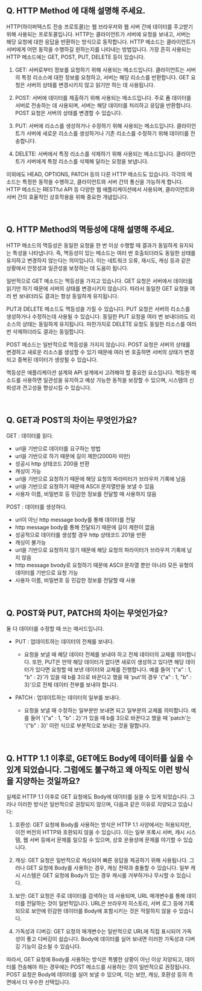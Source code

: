 ## Q. HTTP Method 에 대해 설명해 주세요.
HTTP(하이퍼텍스트 전송 프로토콜)는 웹 브라우저와 웹 서버 간에 데이터를 주고받기 위해 사용되는 프로토콜입니다. HTTP는 클라이언트가 서버에 요청을 보내고, 서버는 해당 요청에 대한 응답을 반환하는 방식으로 동작합니다. HTTP 메소드는 클라이언트가 서버에게 어떤 동작을 수행하길 원하는지를 나타내는 방법입니다. 가장 흔히 사용되는 HTTP 메소드에는 GET, POST, PUT, DELETE 등이 있습니다.

1. GET: 서버로부터 정보를 요청하기 위해 사용되는 메소드입니다. 클라이언트는 서버의 특정 리소스에 대한 정보를 요청하고, 서버는 해당 리소스를 반환합니다. GET 요청은 서버의 상태를 변경시키지 않고 읽기만 하는 데 사용됩니다.

2. POST: 서버에 데이터를 제출하기 위해 사용되는 메소드입니다. 주로 폼 데이터를 서버로 전송하는 데 사용되며, 서버는 해당 데이터를 처리하고 응답을 반환합니다. POST 요청은 서버의 상태를 변경할 수 있습니다.

3. PUT: 서버에 리소스를 생성하거나 수정하기 위해 사용되는 메소드입니다. 클라이언트가 서버에 새로운 리소스를 생성하거나 기존 리소스를 수정하기 위해 데이터를 전송합니다.

4. DELETE: 서버에서 특정 리소스를 삭제하기 위해 사용되는 메소드입니다. 클라이언트가 서버에게 특정 리소스를 삭제해 달라는 요청을 보냅니다.

이외에도 HEAD, OPTIONS, PATCH 등의 다른 HTTP 메소드도 있습니다. 각각의 메소드는 특정한 동작을 수행하고, 클라이언트와 서버 간의 통신을 가능하게 합니다. HTTP 메소드는 RESTful API 등 다양한 웹 애플리케이션에서 사용되며, 클라이언트와 서버 간의 효율적인 상호작용을 위해 중요한 개념입니다.

<br/>

## Q. HTTP Method의 멱등성에 대해 설명해 주세요.
HTTP 메소드의 멱등성은 동일한 요청을 한 번 이상 수행할 때 결과가 동일하게 유지되는 특성을 나타냅니다. 즉, 멱등성이 있는 메소드는 여러 번 호출되더라도 동일한 상태를 유지하고 변경하지 않는다는 의미입니다. 이는 네트워크 오류, 재시도, 캐싱 등과 같은 상황에서 안정성과 일관성을 보장하는 데 도움이 됩니다.

일반적으로 GET 메소드는 멱등성을 가지고 있습니다. GET 요청은 서버에서 데이터를 읽기만 하기 때문에 서버의 상태를 변경시키지 않습니다. 따라서 동일한 GET 요청을 여러 번 보내더라도 결과는 항상 동일하게 유지됩니다.

PUT과 DELETE 메소드도 멱등성을 가질 수 있습니다. PUT 요청은 서버의 리소스를 생성하거나 수정하는데 사용될 수 있습니다. 동일한 PUT 요청을 여러 번 보내더라도 리소스의 상태는 동일하게 유지됩니다. 마찬가지로 DELETE 요청도 동일한 리소스를 여러 번 삭제하더라도 결과는 동일합니다.

POST 메소드는 일반적으로 멱등성을 가지지 않습니다. POST 요청은 서버의 상태를 변경하고 새로운 리소스를 생성할 수 있기 때문에 여러 번 호출하면 서버의 상태가 변경되고 중복된 데이터가 생성될 수 있습니다.

멱등성은 애플리케이션 설계와 API 설계에서 고려해야 할 중요한 요소입니다. 멱등한 메소드를 사용하면 일관성을 유지하고 예상 가능한 동작을 보장할 수 있으며, 시스템의 신뢰성과 견고성을 향상시킬 수 있습니다.

<br/>

## Q. GET과 POST의 차이는 무엇인가요?

GET : 데이터를 읽다.

- url을 기반으로 데이터를 요구하는 방법
- url을 기반으로 하기 때문에 길이 제한(2000자 미만)
- 성공시 http 상태코드 200을 반환
- 캐싱이 가능
- url을 기반으로 요청하기 때문에 해당 요청의 파라미터가 브라우저 기록에 남음
- url을 기반으로 요청하기 때문에 ASCII 문자열만을 보낼 수 있음
- 사용자 이름, 비밀번호 등 민감한 정보를 전달할 때 사용하지 않음

POST : 데이터를 생성하다.

- url이 아닌 http message body를 통해 데이터를 전달
- http message body를 통해 전달되기 때문에 길이 제한이 없음
- 성공적으로 데이터를 생성할 경우 http 상태코드 201을 반환
- 캐싱이 불가능
- url을 기반으로 요청하지 않기 때문에 해당 요청의 파라미터가 브라우저 기록에 남지 않음
- http message bvody로 요청하기 때문에 ASCII 문자열 뿐만 아니라 모든 유형의 데이터를 기반으로 요청 가능
- 사용자 이름, 비밀번호 등 민감한 정보를 전달할 때 사용

<br/>

## Q. POST와 PUT, PATCH의 차이는 무엇인가요?

둘 다 데이터를 수정할 때 쓰는 메서드입니다.

- PUT : 업데이트하는 데이터의 전체를 보내다.

  - 요청을 보낼 때 해당 데이터 전체를 보내야 하고 전체 데이터의 교체를 의미합니다.
또한, PUT은 만약 해당 데이터가 없다면 새로이 생성하고 있다면 해당 데이터가 있다면
요청할 때 보낸 데이터와 교체를 진행합니다.
예를 들어 '{"a" : 1, "b" : 2}'가 있을 때 b를 3으로 바꾼다고 했을 때 'put'의 경우 '{"a" : 1,
"b" : 3}'으로 전체 데이터 전부를 보내야 합니다.
- PATCH : 업데이트하는 데이터의 일부를 보내다.
  - 요청을 보낼 때 수정하는 일부분만 보내면 되고 일부분의 교체를 의미합니다.
예를 들어 '{"a" : 1, "b" : 2}'가 있을 때 b를 3으로 바꾼다고 했을 때 'patch'는 '{"b" : 3}'
이런 식으로 부분적으로 보내는 것을 말합니다.

<br/>

## Q.  HTTP 1.1 이후로, GET에도 Body에 데이터를 실을 수 있게 되었습니다. 그럼에도 불구하고 왜 아직도 이런 방식을 지양하는 것일까요?

실제로 HTTP 1.1 이후로 GET 요청에도 Body에 데이터를 실을 수 있게 되었습니다. 그러나 이러한 방식은 일반적으로 권장되지 않으며, 다음과 같은 이유로 지양되고 있습니다:

1. 호환성: GET 요청에 Body를 사용하는 방식은 HTTP 1.1 사양에서는 허용되지만, 이전 버전의 HTTP와 호환되지 않을 수 있습니다. 이는 일부 프록시 서버, 캐시 시스템, 웹 서버 등에서 문제를 일으킬 수 있으며, 상호 운용성에 문제를 야기할 수 있습니다.

2. 캐싱: GET 요청은 일반적으로 캐싱되어 빠른 응답을 제공하기 위해 사용됩니다. 그러나 GET 요청에 Body를 사용하는 경우, 캐싱 전략과 충돌할 수 있습니다. 일부 캐시 시스템은 GET 요청에 Body가 있는 경우 캐시를 거부하거나 무시할 수 있습니다.

3. 보안: GET 요청은 주로 데이터를 검색하는 데 사용되며, URL 매개변수를 통해 데이터를 전달하는 것이 일반적입니다. URL은 브라우저 히스토리, 서버 로그 등에 기록되므로 보안에 민감한 데이터를 Body에 포함시키는 것은 적절하지 않을 수 있습니다.

4. 가독성과 디버깅: GET 요청의 매개변수는 일반적으로 URL에 직접 표시되어 가독성이 좋고 디버깅이 쉽습니다. Body에 데이터를 실어 보내면 이러한 가독성과 디버깅 기능이 감소될 수 있습니다.

따라서, GET 요청에 Body를 사용하는 방식은 특별한 상황이 아닌 이상 지양되고, 데이터를 전송해야 하는 경우에는 POST 메소드를 사용하는 것이 일반적으로 권장됩니다. POST 요청은 Body에 데이터를 실어 보낼 수 있으며, 이는 보안, 캐싱, 호환성 등의 측면에서 더 우수한 선택입니다.




